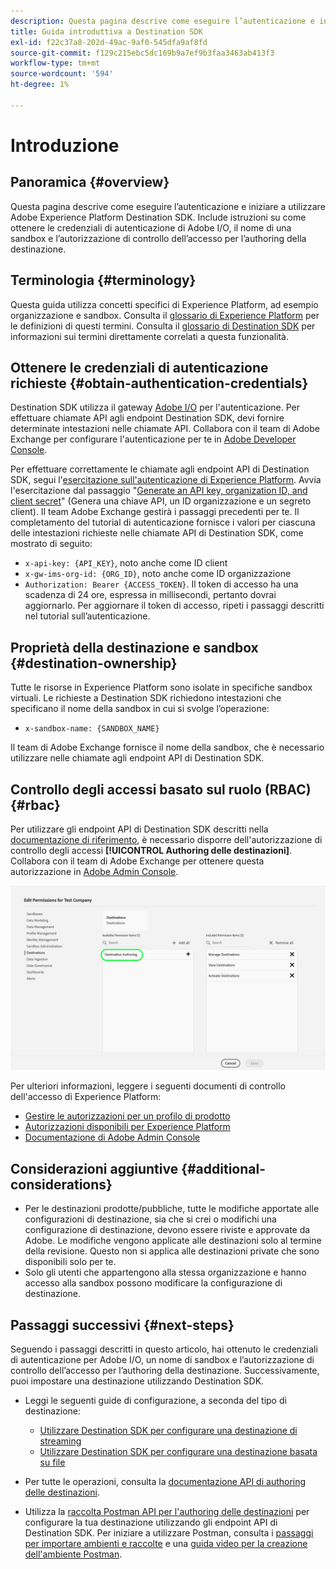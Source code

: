 ```yaml
---
description: Questa pagina descrive come eseguire l’autenticazione e iniziare a utilizzare Adobe Experience Platform Destination SDK. Include istruzioni su come ottenere le credenziali di autenticazione di Adobe I/O, il nome di una sandbox e l’autorizzazione di controllo dell’accesso per l’authoring della destinazione.
title: Guida introduttiva a Destination SDK
exl-id: f22c37a8-202d-49ac-9af0-545dfa9af8fd
source-git-commit: f129c215ebc5dc169b9a7ef9b3faa3463ab413f3
workflow-type: tm+mt
source-wordcount: '594'
ht-degree: 1%

---
```


# Introduzione

## Panoramica {#overview}

Questa pagina descrive come eseguire l’autenticazione e iniziare a utilizzare Adobe Experience Platform Destination SDK. Include istruzioni su come ottenere le credenziali di autenticazione di Adobe I/O, il nome di una sandbox e l’autorizzazione di controllo dell’accesso per l’authoring della destinazione.

## Terminologia {#terminology}

Questa guida utilizza concetti specifici di Experience Platform, ad esempio organizzazione e sandbox. Consulta il [glossario di Experience Platform](https://experienceleague.adobe.com/docs/experience-platform/landing/glossary.html?lang=it) per le definizioni di questi termini. Consulta il [glossario di Destination SDK](/help/destinations/destination-sdk/glossary.md) per informazioni sui termini direttamente correlati a questa funzionalità.

## Ottenere le credenziali di autenticazione richieste {#obtain-authentication-credentials}

Destination SDK utilizza il gateway [Adobe I/O](https://www.adobe.io/) per l&#39;autenticazione. Per effettuare chiamate API agli endpoint Destination SDK, devi fornire determinate intestazioni nelle chiamate API. Collabora con il team di Adobe Exchange per configurare l&#39;autenticazione per te in [Adobe Developer Console](https://developer.adobe.com/console).

Per effettuare correttamente le chiamate agli endpoint API di Destination SDK, segui l&#39;[esercitazione sull&#39;autenticazione di Experience Platform](https://experienceleague.adobe.com/docs/experience-platform/landing/platform-apis/api-authentication.html?lang=it). Avvia l&#39;esercitazione dal passaggio &quot;[Generate an API key, organization ID, and client secret](https://experienceleague.adobe.com/docs/experience-platform/landing/platform-apis/api-authentication.html?lang=it#api-ims-secret)&quot; (Genera una chiave API, un ID organizzazione e un segreto client). Il team Adobe Exchange gestirà i passaggi precedenti per te. Il completamento del tutorial di autenticazione fornisce i valori per ciascuna delle intestazioni richieste nelle chiamate API di Destination SDK, come mostrato di seguito:

* `x-api-key: {API_KEY}`, noto anche come ID client
* `x-gw-ims-org-id: {ORG_ID}`, noto anche come ID organizzazione
* `Authorization: Bearer {ACCESS_TOKEN}`. Il token di accesso ha una scadenza di 24 ore, espressa in millisecondi, pertanto dovrai aggiornarlo. Per aggiornare il token di accesso, ripeti i passaggi descritti nel tutorial sull’autenticazione.

<!--

### Obtain `Authorization: Bearer {ACCESS_TOKEN}`

To obtain the `{ACCESS_TOKEN}`, you must generate a JWT token and exchange it for the access token. Follow the steps below:

1. Follow the instructions in the [Generate JWT section](https://www.adobe.io/apis/experienceplatform/console/docs.html#!AdobeDocs/adobeio-console/master/credentials.md) in the credentials guide.
2. Follow the instructions in [Step 3: try it](https://www.adobe.io/authentication/auth-methods.html#!AdobeDocs/adobeio-auth/master/AuthenticationOverview/ServiceAccountIntegration.md) in the Service account connection guide.

You now have the required authentication headers `x-api-key: {API_KEY}`, `x-gw-ims-org-id: {ORG_ID}`, and `Authorization: Bearer {ACCESS_TOKEN}`.

>[!NOTE]
>
>The access token has an expiration time of 24 hours, expressed in milliseconds, so you will have to refresh it. To refresh the access token, repeat the steps outlined in this section.

-->

## Proprietà della destinazione e sandbox {#destination-ownership}

Tutte le risorse in Experience Platform sono isolate in specifiche sandbox virtuali. Le richieste a Destination SDK richiedono intestazioni che specificano il nome della sandbox in cui si svolge l’operazione:

* `x-sandbox-name: {SANDBOX_NAME}`

Il team di Adobe Exchange fornisce il nome della sandbox, che è necessario utilizzare nelle chiamate agli endpoint API di Destination SDK.

## Controllo degli accessi basato sul ruolo (RBAC) {#rbac}

Per utilizzare gli endpoint API di Destination SDK descritti nella [documentazione di riferimento](functionality/configuration-options.md), è necessario disporre dell&#39;autorizzazione di controllo degli accessi **[!UICONTROL Authoring delle destinazioni]**. Collabora con il team di Adobe Exchange per ottenere questa autorizzazione in [Adobe Admin Console](https://adminconsole.adobe.com/).

![Autorizzazione per l&#39;authoring delle destinazioni](./assets/destination-authoring-permission.png)

Per ulteriori informazioni, leggere i seguenti documenti di controllo dell&#39;accesso di Experience Platform:

* [Gestire le autorizzazioni per un profilo di prodotto](/help/access-control/ui/permissions.md)
* [Autorizzazioni disponibili per Experience Platform](/help/access-control/home.md#permissions)
* [Documentazione di Adobe Admin Console](https://helpx.adobe.com/it/enterprise/using/admin-console.html)

## Considerazioni aggiuntive {#additional-considerations}

* Per le destinazioni prodotte/pubbliche, tutte le modifiche apportate alle configurazioni di destinazione, sia che si crei o modifichi una configurazione di destinazione, devono essere riviste e approvate da Adobe. Le modifiche vengono applicate alle destinazioni solo al termine della revisione. Questo non si applica alle destinazioni private che sono disponibili solo per te.
* Solo gli utenti che appartengono alla stessa organizzazione e hanno accesso alla sandbox possono modificare la configurazione di destinazione.

## Passaggi successivi {#next-steps}

Seguendo i passaggi descritti in questo articolo, hai ottenuto le credenziali di autenticazione per Adobe I/O, un nome di sandbox e l’autorizzazione di controllo dell’accesso per l’authoring della destinazione. Successivamente, puoi impostare una destinazione utilizzando Destination SDK.

* Leggi le seguenti guide di configurazione, a seconda del tipo di destinazione:

   * [Utilizzare Destination SDK per configurare una destinazione di streaming](guides/configure-destination-instructions.md)
   * [Utilizzare Destination SDK per configurare una destinazione basata su file](guides/configure-file-based-destination-instructions.md)

* Per tutte le operazioni, consulta la [documentazione API di authoring delle destinazioni](https://www.adobe.io/experience-platform-apis/references/destination-authoring/).
* Utilizza la [raccolta Postman API per l&#39;authoring delle destinazioni](https://github.com/adobe/experience-platform-postman-samples/blob/master/apis/experience-platform/Destination%20Authoring%20API.postman_collection.json) per configurare la tua destinazione utilizzando gli endpoint API di Destination SDK. Per iniziare a utilizzare Postman, consulta i [passaggi per importare ambienti e raccolte](https://learning.postman.com/docs/getting-started/importing-and-exporting-data/) e una [guida video per la creazione dell&#39;ambiente Postman](https://video.tv.adobe.com/v/36258?captions=ita).
